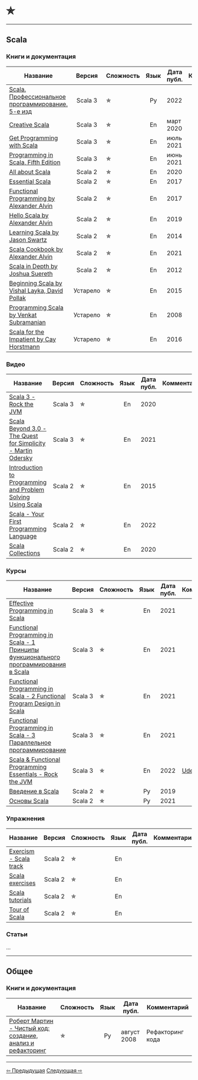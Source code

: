 # &#10031;

--- 

## Scala

### Книги и документация

| Название                                                                                                                                                                                                                                            |  Версия  | Сложность  | Язык | Дата публ. | Комментарий |
|-----------------------------------------------------------------------------------------------------------------------------------------------------------------------------------------------------------------------------------------------------|:--------:|------------|:----:|------------|-------------|
| [Scala. Профессиональное программирование. 5-е изд](https://www.piter.com/product/scala-professionalnoe-programmirovanie-5-e-izd)                                                                                                                   | Scala 3  | &#10031;   |  Ру  | 2022       |             |
| [Creative Scala](https://www.creativescala.org/)                                                                                                                                                                                                    | Scala 3  | &#10031;   |  En  | март 2020  |             |
| [Get Programming with Scala](https://www.manning.com/books/get-programming-with-scala)                                                                                                                                                              | Scala 3  | &#10031;   |  En  | июль 2021  |             |
| [Programming in Scala, Fifth Edition](https://www.artima.com/shop/programming_in_scala_5ed)                                                                                                                                                         | Scala 3  | &#10031;   |  En  | июнь 2021  |             |
| [All about Scala](https://allaboutscala.com/)                                                                                                                                                                                                       | Scala 2  | &#10031;   |  En  | 2020       |             |
| [Essential Scala](https://books.underscore.io/essential-scala/essential-scala.html)                                                                                                                                                                 | Scala 2  | &#10031;   |  En  | 2017       |             |
| [Functional Programming by Alexander Alvin](https://alvinalexander.com/photos/functional-programming-simplied-free-pdf-preview/)                                                                                                                    | Scala 2  | &#10031;   |  En  | 2017       |             |
| [Hello Scala by Alexander Alvin](https://alvinalexander.com/photos/hello-scala-free-pdf-preview/)                                                                                                                                                   | Scala 2  | &#10031;   |  En  | 2019       |             |
| [Learning Scala by Jason Swartz](https://www.oreilly.com/library/view/learning-scala/9781449368814/)                                                                                                                                                | Scala 2  | &#10031;   |  En  | 2014       |             |
| [Scala Cookbook by Alexander Alvin](https://www.amazon.com/Scala-Cookbook-Object-Oriented-Functional-Programming-dp-1492051543/dp/1492051543?&linkCode=sl1&tag=devdaily-20&linkId=d089a7152c070d0ae50814301bb12d21&language=en_US&ref_=as_li_ss_tl) | Scala 2  | &#10031;   |  En  | 2021       |             |
| [Scala in Depth by Joshua Suereth](https://www.manning.com/books/scala-in-depth)                                                                                                                                                                    | Scala 2  | &#10031;   |  En  | 2012       |             |
| [Beginning Scala by Vishal Layka, David Pollak](https://link.springer.com/book/10.1007/978-1-4842-0232-6)                                                                                                                                           | Устарело | &#10031;   |  En  | 2015       |             |
| [Programming Scala by Venkat Subramanian](https://books.google.ru/books/about/Programming_Scala.html?id=Jq2EOwAACAAJ&redir_esc=y)                                                                                                                   | Устарело | &#10031;   |  En  | 2008       |             |
| [Scala for the Impatient by Cay Horstmann](https://horstmann.com/scala/)                                                                                                                                                                            | Устарело | &#10031;   |  En  | 2016       |             |

### Видео

| Название                                                                                                                                            |  Версия  | Сложность  | Язык | Дата публ. | Комментарий |
|-----------------------------------------------------------------------------------------------------------------------------------------------------|:--------:|------------|:----:|------------|-------------|
| [Scala 3 - Rock the JVM](https://www.youtube.com/watch?v=orTmm6OMaLw&list=PLmtsMNDRU0BwsVUbhsH2HMqDMPNhQ0HPc)                                       | Scala 3  | &#10031;   |  En  | 2020       |             |
| [Scala Beyond 3.0 - The Quest for Simplicity - Martin Odersky](https://www.youtube.com/watch?v=NXTjnowBx-c)                                         | Scala 3  | &#10031;   |  En  | 2021       |             |
| [Introduction to Programming and Problem Solving Using Scala](https://www.youtube.com/watch?v=V-wKBH-gUeo&list=PLLMXbkbDbVt9z5dcm7uRgG3Fhw3u9LKoF)  | Scala 2  | &#10031;   |  En  | 2015       |             |
| [Scala - Your First Programming Language](https://www.youtube.com/playlist?list=PLJGDHERh23x-YBJ8LmYU_IGBFflvsKfLu)                                 | Scala 2  | &#10031;   |  En  | 2022       |             |
| [Scala Collections](https://www.youtube.com/playlist?list=PLJGDHERh23x-4bTASKbtwhhAuP6rYQJqE)                                                       | Scala 2  | &#10031;   |  En  | 2020       |             |

### Курсы

| Название                                                                                                                                             |  Версия  | Сложность  | Язык | Дата публ. | Комментарий                                                                  |
|------------------------------------------------------------------------------------------------------------------------------------------------------|:--------:|------------|:----:|------------|------------------------------------------------------------------------------|
| [Effective Programming in Scala](https://www.coursera.org/learn/effective-scala)                                                                     | Scala 3  | &#10031;   |  En  | 2021       |                                                                              |
| [Functional Programming in Scala - 1 Принципы функционального программирования в Scala](https://www.coursera.org/learn/scala-functional-programming) | Scala 3  | &#10031;   |  En  | 2021       |                                                                              |
| [Functional Programming in Scala - 2 Functional Program Design in Scala](https://www.coursera.org/learn/scala-functional-program-design)             | Scala 3  | &#10031;   |  En  | 2021       |                                                                              |
| [Functional Programming in Scala - 3 Параллельное программирование](https://www.coursera.org/learn/scala-parallel-programming)                       | Scala 3  | &#10031;   |  En  | 2021       |                                                                              |
| [Scala & Functional Programming Essentials - Rock the JVM](https://rockthejvm.com/p/scala)                                                           | Scala 3  | &#10031;   |  En  | 2022       | [Udemy link](https://www.udemy.com/course/rock-the-jvm-scala-for-beginners/) |
| [Введение в Scala](https://stepik.org/course/16243/promo)                                                                                            | Scala 2  | &#10031;   |  Ру  | 2019       |                                                                              |
| [Основы Scala](https://stepik.org/course/89974/promo)                                                                                                | Scala 2  | &#10031;   |  Ру  | 2021       |                                                                              |

### Упражнения

| Название                                                     |  Версия  | Сложность | Язык | Дата публ. | Комментарий |
|--------------------------------------------------------------|:--------:|-----------|:----:|------------|-------------|
| [Exercism - Scala track](https://exercism.org/tracks/scala)  | Scala 2  | &#10031;  |  En  |            |             |
| [Scala exercises](https://www.scala-exercises.org/)          | Scala 2  | &#10031;  |  En  |            |             |
| [Scala tutorials](http://scalatutorials.com/tour/)           | Scala 2  | &#10031;  |  En  |            |             |
| [Tour of Scala](https://tourofscala.com/)                    | Scala 2  | &#10031;  |  En  |            |             |

### Статьи

...

--- 

## Общее

### Книги и документация

| Название                                                                                                       | Сложность  | Язык | Дата публ.  | Комментарий      |
|----------------------------------------------------------------------------------------------------------------|------------|:----:|-------------|------------------|
| [Роберт Мартин - Чистый код: создание, анализ и рефакторинг](https://www.chitai-gorod.ru/catalog/book/312177/) | &#10031;   |  Ру  | август 2008 | Рефакторинг кода |

---

<div>
    <a href="extra">&#8678; Предыдущая</a>
    <a href="extra/two_start">Следующая &#8680;</a>
</div>
